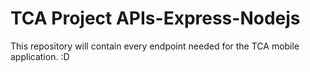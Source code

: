 # TCA Project APIs-Express-Nodejs 

This repository will contain every endpoint needed for the TCA mobile application. :D